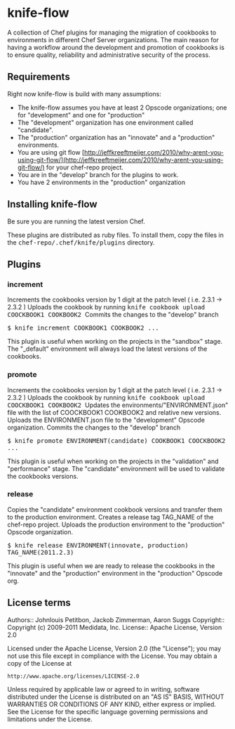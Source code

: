knife-flow 
========
A collection of Chef plugins for managing the migration of cookbooks to environments in different Chef Server organizations.
The main reason for having a workflow around the development and promotion of cookbooks is to ensure quality, reliability and administrative security of the process.  

Requirements
---------------
Right now knife-flow is build with many assumptions:

* The knife-flow assumes you have at least 2 Opscode organizations; one for "development" and one for "production" 
* The "development" organization has one environment called "candidate".
* The "production" organization has an "innovate" and a "production" environments.
* You are using git flow [http://jeffkreeftmeijer.com/2010/why-arent-you-using-git-flow/](http://jeffkreeftmeijer.com/2010/why-arent-you-using-git-flow/) for your chef-repo project.
* You are in the "develop" branch for the plugins to work.
* You have 2 environments in the "production" organization 

Installing knife-flow
-------------------
Be sure you are running the latest version Chef.

These plugins are distributed as ruby files. To install them, copy the files in the <tt>chef-repo/.chef/knife/plugins</tt> directory.

Plugins
---------------

### increment
Increments the cookbooks version by 1 digit at the patch level ( i.e. 2.3.1 -> 2.3.2 )
Uploads the cookbook by running <tt> knife cookbook upload COOCKBOOK1 COOKBOOK2 </tt> 
Commits the changes to the "develop" branch 

  <tt>$ knife increment COOKBOOK1 COOKBOOK2 ... </tt>

This plugin is useful when working on the projects in the "sandbox" stage. The "_default" environment will always load the latest versions of the cookbooks.

### promote
Increments the cookbooks version by 1 digit at the patch level ( i.e. 2.3.1 -> 2.3.2 )
Uploads the cookbook by running <tt> knife cookbook upload COOCKBOOK1 COOKBOOK2 </tt> 
Updates the environments/"ENVIRONMENT.json" file with the list of COOCKBOOK1 COOKBOOK2 and relative new versions.
Uploads the ENVIRONMENT.json file to the "development" Opscode organization.
Commits the changes to the "develop" branch 

  <tt>$ knife promote  ENVIRONMENT(candidate) COOKBOOK1 COOCKBOOK2 ...</tt>

This plugin is useful when working on the projects in the "validation" and "performance" stage. The "candidate" environment will be used to validate the cookbooks versions.


### release
Copies the "candidate" environment cookbook versions and transfer them to the production environment.
Creates a release tag TAG_NAME of the chef-repo project.
Uploads the production environment to the "production" Opscode organization.


  <tt>$ knife release ENVIRONMENT(innovate, production) TAG_NAME(2011.2.3) </tt>

This plugin is useful when we are ready to release the cookbooks in the "innovate" and the "production" environment in the "production" Opscode org.

License terms
-------------
Authors:: Johnlouis Petitbon, Jackob Zimmerman, Aaron Suggs 
Copyright:: Copyright (c) 2009-2011 Medidata, Inc.
License:: Apache License, Version 2.0

Licensed under the Apache License, Version 2.0 (the "License");
you may not use this file except in compliance with the License.
You may obtain a copy of the License at

    http://www.apache.org/licenses/LICENSE-2.0

Unless required by applicable law or agreed to in writing, software
distributed under the License is distributed on an "AS IS" BASIS,
WITHOUT WARRANTIES OR CONDITIONS OF ANY KIND, either express or implied.
See the License for the specific language governing permissions and
limitations under the License.

